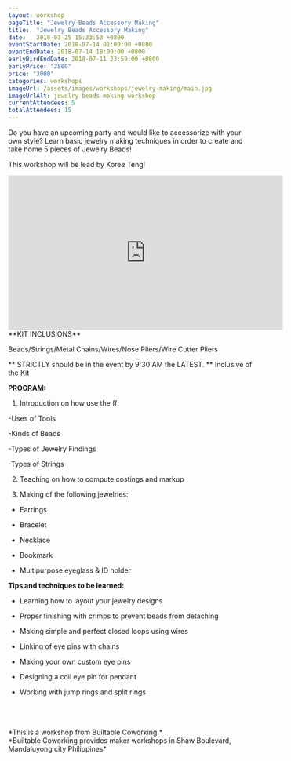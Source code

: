 ```yaml
---
layout: workshop
pageTitle: "Jewelry Beads Accessory Making"
title:  "Jewelry Beads Accessory Making"
date:   2018-03-25 15:33:53 +0800
eventStartDate: 2018-07-14 01:00:00 +0800
eventEndDate: 2018-07-14 18:00:00 +0800
earlyBirdEndDate: 2018-07-11 23:59:00 +0800
earlyPrice: "2500"
price: "3000"
categories: workshops
imageUrl: /assets/images/workshops/jewelry-making/main.jpg
imageUrlAlt: jewelry beads making workshop
currentAttendees: 5
totalAttendees: 15
---
```




Do you have an upcoming party and would like to accessorize with your own style? Learn basic jewelry making techniques in order to create and take home 5 pieces of Jewelry Beads! 

This workshop will be lead by Koree Teng!


<iframe width="560" height="315" src="https://www.youtube.com/embed/fegPdtQ_-dY" frameborder="0" allow="autoplay; encrypted-media" allowfullscreen></iframe>
**KIT INCLUSIONS**

Beads/Strings/Metal Chains/Wires/Nose Pliers/Wire Cutter Pliers

** STRICTLY should be in the event by 9:30 AM the LATEST.
** Inclusive of the Kit

**PROGRAM:**

1. Introduction on how use the ff:

-Uses of Tools

-Kinds of Beads

-Types of Jewelry Findings

-Types of Strings

2. Teaching on how to compute costings and markup

3. Making of the following jewelries:

- Earrings

- Bracelet

- Necklace

- Bookmark

- Multipurpose eyeglass & ID holder

**Tips and techniques to be learned:**

- Learning how to layout your jewelry designs

- Proper finishing with crimps to prevent beads from detaching

- Making simple and perfect closed loops using wires

- Linking of eye pins with chains

- Making your own custom eye pins

- Designing a coil eye pin for pendant

- Working with jump rings and split rings





<br>
<br>
<br>
*This is a  workshop from Builtable Coworking.*
<br>
*Builtable Coworking provides maker workshops in Shaw Boulevard, Mandaluyong city Philippines* 
